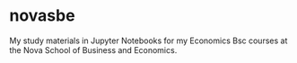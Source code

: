 # novasbe
My study materials in Jupyter Notebooks for my Economics Bsc courses at the Nova School of Business and Economics.

